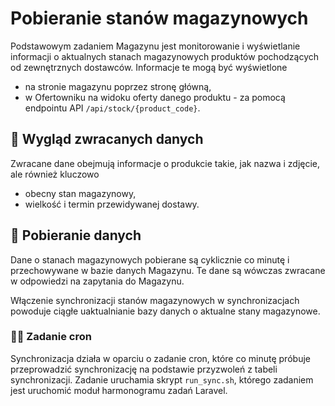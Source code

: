 # Pobieranie stanów magazynowych

Podstawowym zadaniem Magazynu jest monitorowanie i wyświetlanie informacji o aktualnych stanach magazynowych produktów pochodzących od zewnętrznych dostawców. Informacje te mogą być wyświetlone
- na stronie magazynu poprzez stronę główną,
- w Ofertowniku na widoku oferty danego produktu - za pomocą endpointu API `/api/stock/{product_code}`.

## 💄 Wygląd zwracanych danych

Zwracane dane obejmują informacje o produkcie takie, jak nazwa i zdjęcie, ale również kluczowo
- obecny stan magazynowy,
- wielkość i termin przewidywanej dostawy.

## 🧃 Pobieranie danych

Dane o stanach magazynowych pobierane są cyklicznie co minutę i przechowywane w bazie danych Magazynu. Te dane są wówczas zwracane w odpowiedzi na zapytania do Magazynu.

Włączenie synchronizacji stanów magazynowych w synchronizacjach powoduje ciągłe uaktualnianie bazy danych o aktualne stany magazynowe.

### 🧑‍💻 Zadanie cron

Synchronizacja działa w oparciu o zadanie cron, które co minutę próbuje przeprowadzić synchronizację na podstawie przyzwoleń z tabeli synchronizacji.
Zadanie uruchamia skrypt `run_sync.sh`, którego zadaniem jest uruchomić moduł harmonogramu zadań Laravel.
